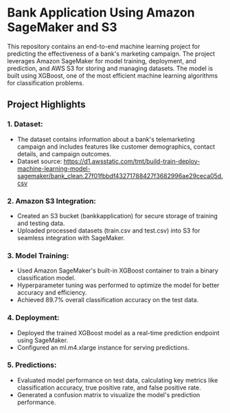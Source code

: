 # Bank Application Using Amazon SageMaker and S3

This repository contains an end-to-end machine learning project for predicting the effectiveness of a bank's marketing campaign. The project leverages Amazon SageMaker for model training, deployment, and prediction, and AWS S3 for storing and managing datasets. The model is built using XGBoost, one of the most efficient machine learning algorithms for classification problems.

## Project Highlights
### 1. Dataset: 
* The dataset contains information about a bank's telemarketing campaign and includes features like customer demographics, contact details, and campaign outcomes.
* Dataset source: https://d1.awsstatic.com/tmt/build-train-deploy-machine-learning-model-sagemaker/bank_clean.27f01fbbdf43271788427f3682996ae29ceca05d.csv
### 2. Amazon S3 Integration:
* Created an S3 bucket (bankkapplication) for secure storage of training and testing data.
* Uploaded processed datasets (train.csv and test.csv) into S3 for seamless integration with SageMaker.
### 3. Model Training:
* Used Amazon SageMaker's built-in XGBoost container to train a binary classification model.
* Hyperparameter tuning was performed to optimize the model for better accuracy and efficiency.
* Achieved 89.7% overall classification accuracy on the test data.
### 4. Deployment:
* Deployed the trained XGBoost model as a real-time prediction endpoint using SageMaker.
* Configured an ml.m4.xlarge instance for serving predictions.
### 5. Predictions:
* Evaluated model performance on test data, calculating key metrics like classification accuracy, true positive rate, and false positive rate.
* Generated a confusion matrix to visualize the model's prediction performance.

